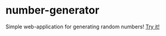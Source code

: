 # number-generator
Simple web-application for generating random numbers!
[Try it!](https://dimamasakovsky.github.io/number-generator/)

